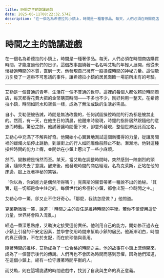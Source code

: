 ```yaml
---
title: 時間之主的詭譎遊戲
date: 2025-06-11T08:22:32.574Z
description: "在一個名為希德拉的小鎮上，時間是一種奢侈品。每天，人們必須在時間商店購買時間，才能度過他們的日子。這個故事圍繞著一名名叫艾勒的年輕人展開，他從未懷疑過時間的本質，直到一天，他發現自己擁有一股操控時間的神秘力量。這個能力引發了一連串不可思議的事件，讓希德拉小鎮的居民面臨一場前所未有的考驗。"
---
```


# 時間之主的詭譎遊戲

在一個名為希德拉的小鎮上，時間是一種奢侈品。每天，人們必須在時間商店購買時間，才能度過他們的日子。這個故事圍繞著一名名叫艾勒的年輕人展開，他從未懷疑過時間的本質，直到一天，他發現自己擁有一股操控時間的神秘力量。這個能力引發了一連串不可思議的事件，讓希德拉小鎮的居民面臨一場前所未有的考驗。

---

艾勒是一個普通的青年，生活在一個不普通的世界。這裡的每個人都依賴於時間商店，每天都得花費大把的金幣購買時間——不多也不少，剛好夠用一整天。在希德拉小鎮，時間如同水和空氣一樣，成為了無法或缺的生活必需品。

自小，艾勒便被告誡，時間是無法改變的，任何試圖操控時間的行為都是被禁止的。然而，有一天，在他生日的清晨，他醒來時發現，時鐘的指針居然跟隨他的意志而轉動。驚恐之餘，他試著讓時間慢下來，卻意外發現，整個世界因此而定格。

艾勒心中充滿了不解與好奇。他開始小心翼翼地測試這個新獲得的力量，從讓房間裡的蠟燭火焰停止跳動，到讓街上的行人如同雕像般靜止不動。漸漸地，他對這種操控時間的能力上癮，並開始在小鎮上惹出了一些小麻煩。

然而，變數總是悄然而至。某天，當艾勒在調整時間時，突然感到一陣劇烈的頭痛，隨即失去了意識。醒來後，他發現時間的商店經理，名為克萊斯，正站在他的床邊，臉上泛著神秘的笑容。

「你以為，你的能力是偶然所得嗎？」克萊斯的聲音帶著一種說不出的詭秘。「其實，這一切都是命中註定的。每個世代的希德拉小鎮，都會出現一位時間之主。」

艾勒心中一驚，卻又止不住好奇心。「那麼，我該怎麼做？」他問道。

克萊斯微微一笑，說道：「時間之主的責任是維持時間的平衡。若你不慎使用這份力量，世界將會陷入混亂。」

經過一番深思熟慮，艾勒決定接受這份責任。他利用自己的能力，開始修正過去在小鎮上引發的不安定因素，並學會使用時間來幫助小鎮的居民。他漸漸明白，時間的真正價值，不在於支配，而在於珍惜與善用。

隨著時間的推移，艾勒成為了一位合格的時間之主。他的故事在小鎮上流傳開來，成為了一個警示後代的傳說。人們再也不會因為時間而感到恐懼，因為他們知道，在這個小鎮上，總有一位守護著時間平衡的人。

而艾勒，則在這場詭譎的時間遊戲中，找到了自我與生命的真正意義。